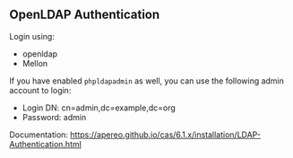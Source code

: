## OpenLDAP Authentication

Login using:
- openldap
- Mellon

If you have enabled `phpldapadmin` as well, you can use the following admin account to login:
- Login DN: cn=admin,dc=example,dc=org
- Password: admin

Documentation: https://apereo.github.io/cas/6.1.x/installation/LDAP-Authentication.html
